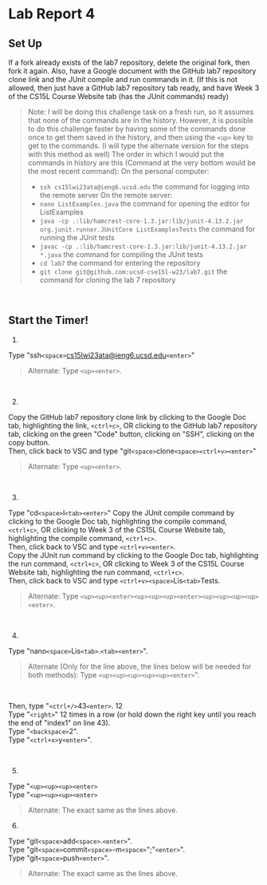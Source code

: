 # Lab Report 4

## Set Up

If a fork already exists of the lab7 repository, delete the original fork, then fork it again. 
Also, have a Google document with the GitHub lab7 repository clone link and the JUnit compile and run commands in it. (If this is not allowed, then just have a GitHub lab7 repository tab ready, and have Week 3 of the CS15L Course Website tab (has the JUnit commands) ready)

> Note: I will be doing this challenge task on a fresh run, so it assumes that none of the commands are in the history. However, it is possible to do this challenge faster by having some of the commands done once to get them saved in the history, and then using the `<up>` key to get to the commands. (I will type the alternate version for the steps with this method as well) The order in which I would put the commands in history are this (Command at the very bottom would be the most recent command): 
> On the personal computer:
> * `ssh cs15lwi23ata@ieng6.ucsd.edu` the command for logging into the remote server
> On the remote server:
> * `nano ListExamples.java` the command for opening the editor for ListExamples
> * `java -cp .:lib/hamcrest-core-1.3.jar:lib/junit-4.13.2.jar org.junit.runner.JUnitCore ListExamplesTests` the command for running the JUnit tests
> * `javac -cp .:lib/hamcrest-core-1.3.jar:lib/junit-4.13.2.jar *.java` the command for compiling the JUnit tests
> * `cd lab7` the command for entering the repository
> * `git clone git@github.com:ucsd-cse15l-w23/lab7.git` the command for cloning the lab 7 repository

<br/>

## Start the Timer!

1. 
Type "ssh`<space>`cs15lwi23ata@ieng6.ucsd.edu`<enter>`" 
> Alternate: Type `<up><enter>`.

<br/>

2. 
Copy the GitHub lab7 repository clone link by clicking to the Google Doc tab, highlighting the link, `<ctrl+c>`, OR clicking to the GitHub lab7 repository tab, clicking on the green "Code" button, clicking on "SSH", clicking on the copy button.
<br/>
Then, click back to VSC and type "git`<space>`clone`<space><ctrl+v><enter>`"
> Alternate: Type `<up><enter>`.

<br/>

3. 
Type "cd`<space>`l`<tab><enter>`"
Copy the JUnit compile command by clicking to the Google Doc tab, highlighting the compile command, `<ctrl+c>`, OR clicking to Week 3 of the CS15L Course Website tab, highlighting the compile command, `<ctrl+c>`.
<br/>
Then, click back to VSC and type `<ctrl+v><enter>`.
<br/>
Copy the JUnit run command by clicking to the Google Doc tab, highlighting the run command, `<ctrl+c>`, OR clicking to Week 3 of the CS15L Course Website tab, highlighting the run command, `<ctrl+c>`.
<br/>
Then, click back to VSC and type `<ctrl+v><space>`Lis`<tab>`Tests.
> Alternate: Type `<up><up><enter><up><up><up><enter><up><up><up><up><enter>`.

<br/>

4. 
Type "nano`<space>`Lis`<tab>`.`<tab><enter>`".
<br/>
> Alternate (Only for the line above, the lines below will be needed for both methods): Type `<up><up><up><up><up><enter>`".
<br/>

Then, type "`<ctrl+/>`43`<enter>`. 12
<br/>
Type "`<right>`" 12 times in a row (or hold down the right key until you reach the end of "index1" on line 43).
<br/>
Type "`<backspace>`2".
<br/>
Type "`<ctrl+x>`y`<enter>`". 

<br/>

5.
Type "`<up><up><up><enter>`
<br/>
Type "`<up><up><up><enter>`
> Alternate: The exact same as the lines above.

6. 
Type "git`<space>`add`<space>`.`<enter>`".
<br/>
Type "git`<space>`commit`<space>`-m`<space>`";"`<enter>`".
<br/>
Type "git`<space>`push`<enter>`".
> Alternate: The exact same as the lines above.



